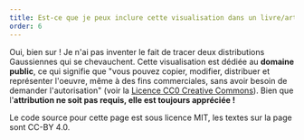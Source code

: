 ```yaml
---
title: Est-ce que je peux inclure cette visualisation dans un livre/article/etc ?
order: 6
---
```


Oui, bien sur ! Je n'ai pas inventer le fait de tracer deux distributions Gaussiennes qui se chevauchent. Cette visualisation est dédiée au **domaine public**, ce qui signifie que 
"vous pouvez copier, modifier, distribuer et représenter l'oeuvre, même à des fins commerciales, sans avoir besoin de demander l'autorisation" (voir la [Licence CC0 Creative Commons](https://creativecommons.org/publicdomain/zero/1.0/deed.fr)). Bien que l'**attribution ne soit pas requis, elle est toujours appréciée !**

Le code source pour cette page est sous licence MIT, les textes sur la page sont CC-BY 4.0. 